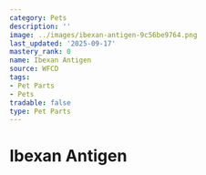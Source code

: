 ```yaml
---
category: Pets
description: ''
image: ../images/ibexan-antigen-9c56be9764.png
last_updated: '2025-09-17'
mastery_rank: 0
name: Ibexan Antigen
source: WFCD
tags:
- Pet Parts
- Pets
tradable: false
type: Pet Parts
---
```


# Ibexan Antigen

